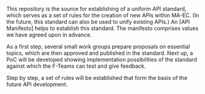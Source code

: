 This repository is the source for establishing of a uniform API standard, which serves as a set of rules for the creation of new APIs within MA-EC.
(In the future, this standard can also be used to unify existing APIs.)
An [API Manifesto] helps to establish this standard.
The manifesto comprises values we have agreed upon in advance.

As a first step, several small work groups prepare proposals on essential topics, which are then approved and published in the standard.
Next up, a PoC will be developed showing implementation possibilities of the standard against which the F-Teams can test and give feedback.

Step by step, a set of rules will be established that form the basis of the future API development.